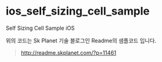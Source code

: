 # ios_self_sizing_cell_sample
Self Sizing Cell Sample iOS

위의 코드는 Sk Planet 기술 블로그인 Readme의 샘플코드 입니다.
> http://readme.skplanet.com/?p=11461
